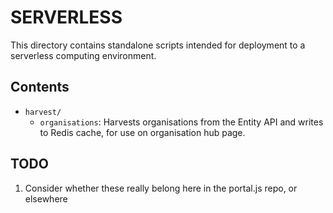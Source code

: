 # SERVERLESS

This directory contains standalone scripts intended for deployment to a
serverless computing environment.

## Contents

* `harvest/`
  * `organisations`: Harvests organisations from the Entity API and writes to
    Redis cache, for use on organisation hub page.

## TODO

1. Consider whether these really belong here in the portal.js repo, or elsewhere
